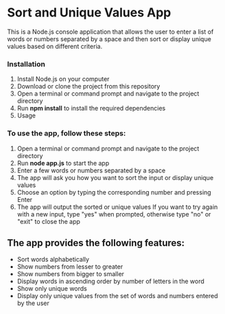 # Sort and Unique Values App
This is a Node.js console application that allows the user to enter a list of words or numbers separated by a space and then sort or display unique values based on different criteria.

### Installation
1. Install Node.js on your computer
2. Download or clone the project from this repository
3. Open a terminal or command prompt and navigate to the project directory
4. Run **npm install** to install the required dependencies
5. Usage
### To use the app, follow these steps:

1. Open a terminal or command prompt and navigate to the project directory
2. Run **node app.js** to start the app
3. Enter a few words or numbers separated by a space
4. The app will ask you how you want to sort the input or display unique values
5. Choose an option by typing the corresponding number and pressing Enter
6. The app will output the sorted or unique values
If you want to try again with a new input, type "yes" when prompted, otherwise type "no" or "exit" to close the app

## The app provides the following features:
- Sort words alphabetically
- Show numbers from lesser to greater
- Show numbers from bigger to smaller
- Display words in ascending order by number of letters in the word
- Show only unique words
- Display only unique values from the set of words and numbers entered by the user